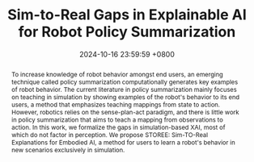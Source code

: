 ---
title:          "Sim-to-Real Gaps in Explainable AI for Robot Policy Summarization"
date:           2024-10-16 23:59:59 +0800
selected:       false
pub:            "24th International Conference on Autonomous Agents and Multiagent Systems (AAMAS)"
pub_pre:        "Submitted to "
pub_post:       ' Under review. '
pub_date:       "2024"
abstract: >-
  To increase knowledge of robot behavior amongst end users, an emerging technique called policy summarization computationally generates key examples of robot behavior. The current literature in policy summarization mainly focuses on teaching in simulation by showing examples of the robot's behavior to its end users, a method that emphasizes teaching mappings from state to action. However, robotics relies on the sense-plan-act paradigm, and there is little work in policy summarization that aims to teach a mapping from observations to action. In this work, we formalize the gaps in simulation-based XAI, most of which do not factor in perception. We propose STOREE: Sim-TO-Real Explanations for Embodied AI, a method for users to learn a robot's behavior in new scenarios exclusively in simulation.


cover:          /assets/images/covers/storee.PNG
authors:
  - Harrison Huang
  - Peizhu Qian
  - Adriana Paola Badran Campo
  - Vaibhav Unhelkar

# links:
#   Paper: https://ojs.aaai.org/index.php/AIES/article/view/31714
---